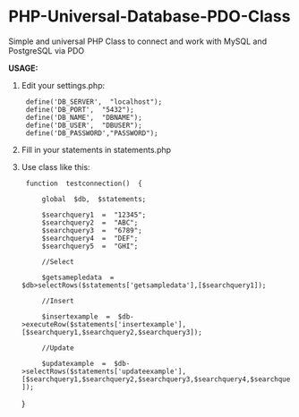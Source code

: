 # PHP-Universal-Database-PDO-Class
Simple and universal PHP Class to connect and work with MySQL and PostgreSQL via PDO

**USAGE:**
1. Edit your settings.php:

	    define('DB_SERVER',  "localhost");
	    define('DB_PORT',  "5432");
	    define('DB_NAME',  "DBNAME");
	    define('DB_USER',  "DBUSER");
	    define('DB_PASSWORD',"PASSWORD");

2. Fill in your statements in statements.php

3. Use class like this:

	    function  testconnection()  {

			global  $db,  $statements;

			$searchquery1  =  "12345";
			$searchquery2  =  "ABC";
			$searchquery3  =  "6789";
			$searchquery4  =  "DEF";
			$searchquery5  =  "GHI";

			//Select

			$getsamepledata  =  $db>selectRows($statements['getsampledata'],[$searchquery1]);

			//Insert

			$insertexample  =  $db->executeRow($statements['insertexample'],[$searchquery1,$searchquery2,$searchquery3]);

			//Update

			$updatexample  =  $db->selectRows($statements['updateexample'],[$searchquery1,$searchquery2,$searchquery3,$searchquery4,$searchquery5  ]);

  

	}



